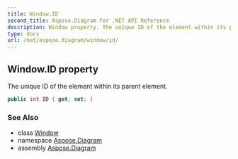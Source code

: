 ```yaml
---
title: Window.ID
second_title: Aspose.Diagram for .NET API Reference
description: Window property. The unique ID of the element within its parent element
type: docs
url: /net/aspose.diagram/window/id/
---
```

## Window.ID property

The unique ID of the element within its parent element.

```csharp
public int ID { get; set; }
```

### See Also

* class [Window](../)
* namespace [Aspose.Diagram](../../window/)
* assembly [Aspose.Diagram](../../../)


